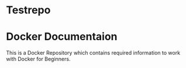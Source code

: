 # Testrepo
# Docker Documentaion

This is a Docker Repository which contains required information to work with Docker for Beginners. 
